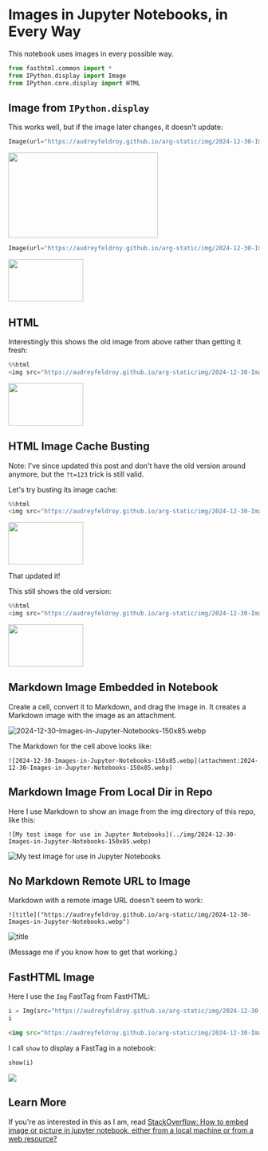 # Images in Jupyter Notebooks, in Every Way

This notebook uses images in every possible way. 


```python
from fasthtml.common import *
from IPython.display import Image
from IPython.core.display import HTML
```

## Image from `IPython.display`

This works well, but if the image later changes, it doesn't update:


```python
Image(url="https://audreyfeldroy.github.io/arg-static/img/2024-12-30-Images-in-Jupyter-Notebooks.webp", width=300, height=171)
```




<img src="https://audreyfeldroy.github.io/arg-static/img/2024-12-30-Images-in-Jupyter-Notebooks.webp" width="300" height="171"/>




```python
Image(url="https://audreyfeldroy.github.io/arg-static/img/2024-12-30-Images-in-Jupyter-Notebooks.webp", width=150, height=85)
```




<img src="https://audreyfeldroy.github.io/arg-static/img/2024-12-30-Images-in-Jupyter-Notebooks.webp" width="150" height="85"/>



## HTML

Interestingly this shows the old image from above rather than getting it fresh:


```python
%%html
<img src="https://audreyfeldroy.github.io/arg-static/img/2024-12-30-Images-in-Jupyter-Notebooks.webp" width="150" height="85" />
```


<img src="https://audreyfeldroy.github.io/arg-static/img/2024-12-30-Images-in-Jupyter-Notebooks.webp" width="150" height="85" />



## HTML Image Cache Busting

Note: I've since updated this post and don't have the old version around anymore, but the `?t=123` trick is still valid.

Let's try busting its image cache:


```python
%%html
<img src="https://audreyfeldroy.github.io/arg-static/img/2024-12-30-Images-in-Jupyter-Notebooks.webp?t=4534" width="150" height="85" />
```


<img src="https://audreyfeldroy.github.io/arg-static/img/2024-12-30-Images-in-Jupyter-Notebooks.webp?t=4534" width="150" height="85" />



That updated it!

This still shows the old version:


```python
%%html
<img src="https://audreyfeldroy.github.io/arg-static/img/2024-12-30-Images-in-Jupyter-Notebooks.webp" width="150" height="85" />
```


<img src="https://audreyfeldroy.github.io/arg-static/img/2024-12-30-Images-in-Jupyter-Notebooks.webp" width="150" height="85" />



## Markdown Image Embedded in Notebook

Create a cell, convert it to Markdown, and drag the image in. It creates a Markdown image with the image as an attachment.

![2024-12-30-Images-in-Jupyter-Notebooks-150x85.webp](attachment:2024-12-30-Images-in-Jupyter-Notebooks-150x85.webp)

The Markdown for the cell above looks like: 

`![2024-12-30-Images-in-Jupyter-Notebooks-150x85.webp](attachment:2024-12-30-Images-in-Jupyter-Notebooks-150x85.webp)`

## Markdown Image From Local Dir in Repo

Here I use Markdown to show an image from the img directory of this repo, like this:

`![My test image for use in Jupyter Notebooks](../img/2024-12-30-Images-in-Jupyter-Notebooks-150x85.webp)`

![My test image for use in Jupyter Notebooks](../img/2024-12-30-Images-in-Jupyter-Notebooks-150x85.webp)

## No Markdown Remote URL to Image

Markdown with a remote image URL doesn't seem to work:

`![title]("https://audreyfeldroy.github.io/arg-static/img/2024-12-30-Images-in-Jupyter-Notebooks.webp")`

![title]("https://audreyfeldroy.github.io/arg-static/img/2024-12-30-Images-in-Jupyter-Notebooks.webp")

(Message me if you know how to get that working.)

## FastHTML Image

Here I use the `Img` FastTag from FastHTML:


```python
i = Img(src="https://audreyfeldroy.github.io/arg-static/img/2024-12-30-Images-in-Jupyter-Notebooks.webp?t=312")
i
```




```html
<img src="https://audreyfeldroy.github.io/arg-static/img/2024-12-30-Images-in-Jupyter-Notebooks.webp?t=312">
```



I call `show` to display a FastTag in a notebook:


```python
show(i)
```


<img src="https://audreyfeldroy.github.io/arg-static/img/2024-12-30-Images-in-Jupyter-Notebooks.webp?t=312">


## Learn More

If you're as interested in this as I am, read [StackOverflow: How to embed image or picture in jupyter notebook, either from a local machine or from a web resource?](https://stackoverflow.com/q/32370281/271697)
